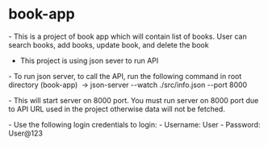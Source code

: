 # book-app

­- This is a project of book app which will contain list of books. User can search books, add books, update book, and delete the book

- ­This project is using json sever to run API

­- To run json server, to call the API, run the following command in root directory (book-app)
­ -> json-server --watch ./src/info.json --port 8000

­- This will start server on 8000 port. You must run server on 8000 port due to API URL used in the project otherwise data will not be fetched.

­- Use the following login credentials to login: - Username: User - Password: User@123
